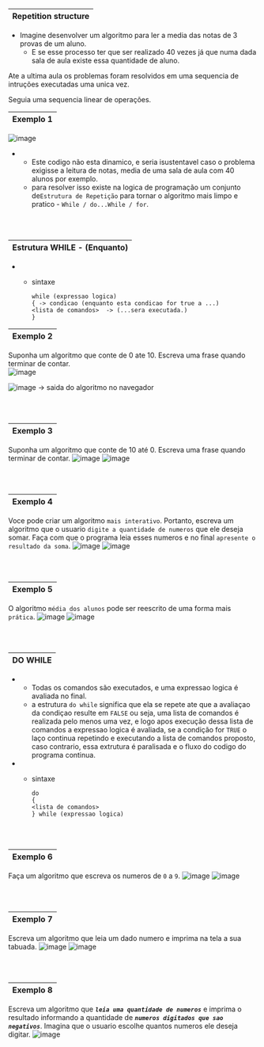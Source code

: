 <br>

| Repetition structure
|-

- Imagine desenvolver um algoritmo para ler a media das notas de 3 provas de um aluno.
  - E se esse processo ter que ser realizado 40 vezes já que numa dada sala de aula existe essa quantidade de aluno.

Ate a ultima aula os problemas foram resolvidos em uma sequencia de intruções executadas uma unica vez.

Seguia uma sequencia linear de operações.

| Exemplo 1
|-
![image](image.png)

- -  Este codigo não esta dinamico, e seria isustentavel caso o problema exigisse a leitura de notas, media de uma sala de aula com 40 alunos por exemplo.
  -  para resolver isso existe na logica de programação um conjunto de`Estrutura de Repetição` para tornar o algoritmo mais limpo e pratico - `While / do...While / for`.

<br>
<br>

| Estrutura WHILE - (Enquanto)
|-

- - sintaxe

        while (expressao logica)
        { -> condicao (enquanto esta condicao for true a ...) 
        <lista de comandos>  -> (...sera executada.)
        }

| Exemplo 2
|-
Suponha um algoritmo que conte de 0 ate 10. Escreva uma frase quando terminar de contar. <br> ![image](image_2.png)

![image](image_3.png) -> saida do algoritmo no navegador

<br>
<br>

| Exemplo 3 
|-
Suponha um algoritmo que conte de 10 até 0. Escreva uma frase quando terminar de contar.
![image](image_4.png)
![image](image_5.png)

<br>
<br>

| Exemplo 4 
|-
Voce pode criar um algoritmo `mais interativo`. Portanto, escreva um algoritmo que o usuario `digite a quantidade de numeros` que ele deseja somar. Faça com que o programa leia esses numeros e no final `apresente o resultado da soma`.
![image](image_6.png)
![image](image_7.png)

<br>
<br>

| Exemplo 5 
|-
O algoritmo `média dos alunos` pode ser reescrito de uma forma mais `prática`.
![image](image_8.png)
![image](image_10.png)

<br>
<br>

| DO WHILE 
|-

- - Todas os comandos são executados, e uma expressao logica é avaliada no final.
  - a estrutura `do while` significa que ela se repete ate que a avaliaçao da condiçao resulte em `FALSE` ou seja, uma lista de comandos é realizada pelo menos uma vez, e logo apos execução dessa lista de comandos a expressao logica é avaliada, se a condição for `TRUE` o laço continua repetindo e executando a lista de comandos proposto, caso contrario, essa extrutura é paralisada e o fluxo do codigo do programa continua.
    
- - sintaxe

        do 
        {
        <lista de comandos>
        } while (expressao logica)

<br>
<br>

| Exemplo 6
|-
Faça um algoritmo que escreva os numeros de `0` a `9`.
![image](image_11.png)
![image](image_12.png)

<br>
<br>

| Exemplo 7
|-
Escreva um algoritmo que leia um dado numero e imprima na tela a sua tabuada.
![image](image_13.png)
![image](image_14.png)

<br>
<br>

| Exemplo 8
|-
Escreva um algoritmo que _**`leia uma quantidade de numeros`**_ e imprima o resultado informando a quantidade de _**`numeros digitados que sao negativos`**_. Imagina que o usuario escolhe quantos numeros ele deseja digitar.
![image](image_15.png)
